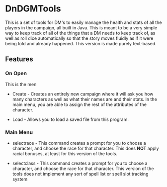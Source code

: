 # DnDGMTools
This is a set of tools for DM's to easily manage the health and stats of all the players in the campaign, all built in Java.  This is meant to be a very simple way to keep track of all of the things that a DM needs to keep track of, as well as roll dice automatically so that the story moves fluidly as if it were being told and already happened.  This version is made purely text-based.

## Features

### On Open
This is the men
* Create - Creates an entirely new campaign where it will ask you how many characters as well as what their names are and their stats.  In the main menu, you are able to assign the rest of the attributes of the character.

* Load - Allows you to load a saved file from this program.

### Main Menu

* selectrace - This command creates a prompt for you to choose a character, and choose the race for that character.  This does **NOT** apply racial bonuses, at least for this version of the tools.

* selectclass - This command creates a prompt for you to choose a character, and choose the race for that character.  This version of the tools does not implement any sort of spell list or spell slot tracking system
